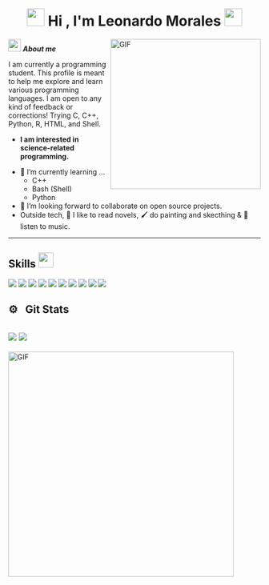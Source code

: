 <h1 align="center"> <img src="https://emoji.gg/assets/emoji/7333-parrotdance.gif" width ="35"> Hi , I'm Leonardo Morales <img src="https://emoji.gg/assets/emoji/7333-parrotdance.gif" width ="35"> </h1>

<img align="right" alt="GIF" height="300px" src="https://media3.giphy.com/media/v1.Y2lkPTc5MGI3NjExM2Fsd3k2dXdjcDJqbmQ2eTRmenVkZ2ZqYmt6N3E3OXplemN0NnJzNCZlcD12MV9pbnRlcm5hbF9naWZfYnlfaWQmY3Q9Zw/heIX5HfWgEYlW/giphy.webp" />

<img src="https://cdn3.emoji.gg/emojis/44476-froggydance.gif" width = "25"> ***About me***

I am currently a programming student. This profile is meant to help me explore and learn various programming languages. I am open to any kind of feedback or corrections! Trying C, C++, Python, R, HTML, and Shell. 
* **I am interested in science-related programming.**
- 🌱 I’m currently learning ...
  - C++
  - Bash (Shell)
  - Python
- 👯 I’m looking forward to collaborate on open source projects.
- Outside tech, 📖 I like to read novels, 🖌️ do painting and skecthing & 🎵 listen to music.
---

## Skills <img src="https://media.giphy.com/media/iY8CRBdQXODJSCERIr/giphy.gif" width="30px">&nbsp; 
<span> 
  <img src="https://img.shields.io/badge/HTML5-E34F26?style=for-the-badge&logo=html5&logoColor=white">
  <img src="https://img.shields.io/badge/css3-%231572B6.svg?style=for-the-badge&logo=css3&logoColor=white">
  <img src="https://img.shields.io/badge/C%2B%2B-00599C?style=for-the-badge&logo=c%2B%2B&logoColor=white">
  <img src="https://img.shields.io/badge/C-00599C?style=for-the-badge&logo=c&logoColor=white">
  <img src="https://img.shields.io/badge/Visual_Studio_Code-0078D4?style=for-the-badge&logo=visual%20studio%20code&logoColor=white">
  <img src="https://img.shields.io/badge/Linux-FCC624?style=for-the-badge&logo=linux&logoColor=black">
  <img src="https://img.shields.io/badge/Git-F05032?style=for-the-badge&logo=git&logoColor=white">
  <img src="https://img.shields.io/badge/Shell_Script-121011?style=for-the-badge&logo=gnu-bash&logoColor=white">
  <img src="https://img.shields.io/badge/MySQL-00000F?style=for-the-badge&logo=mysql&logoColor=white">
  <img src="https://img.shields.io/badge/Python-3776AB?style=for-the-badge&logo=python&logoColor=white">
</span>

## ⚙️ &nbsp; Git Stats

![](https://github-readme-stats.vercel.app/api?username=leomorgzzz&theme=dark&show_icons=true")
![](https://github-readme-stats.vercel.app/api/top-langs/?username=leomorgzzz&theme=dark&hide_border=false&include_all_commits=false&count_private=false&layout=compact) 
---

<img align="center" alt="GIF" height="450px"
src=https://media3.giphy.com/media/v1.Y2lkPTc5MGI3NjExdXpveTJ1bGdpbzZyM21wMjJnb3ZvbWozYTA5dWgwOHpuM21jcTA4eSZlcD12MV9pbnRlcm5hbF9naWZfYnlfaWQmY3Q9Zw/l0IrIkq7Q3iRII0hy/giphy.webp />
